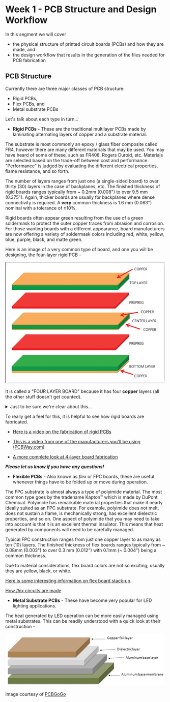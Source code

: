 # Week 1 - PCB Structure and Design Workflow

In this segment we will cover
* the physical structure of printed circuit boards (PCBs) and how they are made, and
* the design workflow that results in the generation of the files needed for PCB fabrication

## PCB Structure
Currently there are three major classes of PCB structure:
* Rigid PCBs,
* Flex PCBs, and
* Metal substrate PCBs

Let's talk about each type in turn...


* __Rigid PCBs__ - These are the traditional multilayer PCBs made by laminating alternating layers of copper and a substrate material.

The substrate is most commonly an epoxy / glass fiber composite called FR4, however there are many different materials that may be used. You may have heard of some of these, such as FR408, Rogers Duroid, etc. Materials are selected based on the trade-off between cost and performance. "Performance" is judged by evaluating the different electrical properties, flame resistance, and so forth.

The number of layers ranges from just one (a single-sided board) to over thirty (30) layers in the case of backplanes, etc. The finished thickness of rigid boards ranges typically from ~ 0.2mm (0.008") to over 9.5 mm (0.375"). Again, thicker boards are usually for backplanes where dense connectivity is required. A **very** common thickness is 1.6 mm (0.063") nominal with a tolerance of ±10%.

Rigid boards often appear green resulting from the use of a green soldermask to protect the outer copper traces from abrasion and corrosion. For those wanting boards with a different appearance, board manufacturers are now offering a variety of soldermask colors including red, white, yellow, blue, purple, black, and matte green.

Here is an image of a very common type of board, and one you will be designing, the four-layer rigid PCB -

<img src="../../Week_1/Images/4-layer.png" width="500"/>

It is called a "FOUR LAYER BOARD" because it has four __copper__ layers (all the other stuff doesn't get counted).

<details>
  <summary>Just to be sure we're clear about this...</summary>
  
  FOR A "FOUR" LAYER BOARD WE NEED:
  
1. Top Silkscreen ---------------------------------------> (Gerber file)
1. Top Soldermask ---------------------------------------> (Gerber file)
1. Top Copper -------------------------------------------> (Gerber file)
1. Inner Layer #1 ---------------------------------------> (Gerber file)
1. Inner Layer #2 ---------------------------------------> (Gerber file)
1. Bottom Copper ----------------------------------------> (Gerber file)
1. Bottom Soldermask ------------------------------------> (Gerber file)
1. Bottom Silkscreen ------------------------------------> (Gerber file)
1. NC Drill file for Plated Through Holes (PTH) ---------> (Excellon file)
1. NC Drill file for Non-Plated Through Holes (NPTH) ----> (Excellon file)
1.  FAB Drawing (usually .pdf file) that specifies stackup, dimensions, tolerances, etc.

And *YOU'RE* going to make them all!! YAY!!

</details>

To really get a feel for this, it is helpful to see how rigid boards are fabricated.

* [Here is a video on the fabrication of rigid PCBs](https://www.youtube.com/watch?v=wmr-Sr-qd90&t=9s)

* [This is a video from one of the manufacturers you'll be using (PCBWay.com)](https://www.youtube.com/watch?v=o8NOK1JJbgw&t=104s)

* [A more complete look at 4-layer board fabrication](https://www.youtube.com/watch?v=sIV0icM_Ujo&t=394s)

__*Please let us know if you have any questions!*__

* __Flexible PCBs__ - Also known as *flex* or FPC boards, these are useful whenever things have to be folded up or move during operation.

The FPC substrate is almost always a type of polyimide material. The most common type goes by the tradename Kapton™ which is made by DuPont Chemical. Polyimide has remarkable material properties that make it nearly ideally suited as an FPC substrate. For example, polyimide does not melt, does not sustain a flame, is mechanically strong, has excellent dielectric properties, and so on. One aspect of polyimide that you may need to take into account is that it is an excellent thermal insulator. This means that heat generated by components will need to be carefully managed.

Typical FPC construction ranges from just one copper layer to as many as ten (10) layers. The finished thickness of flex boards ranges typically from ~ 0.08mm (0.003") to over 0.3 mm (0.012") with 0.1mm (~ 0.004") being a common thickness.

Due to material considerations, flex board colors are not so exciting; usually they are yellow, black, or white.

[Here is some interesting information on flex board stack-up](https://www.pcbway.com/pcb_prototype/Stack_up_for_FPC.html).


[How *flex* circuits are made](https://www.youtube.com/watch?v=C-2ysGoCRoo)


* __Metal Substrate PCBs__ - These have become very popular for LED lighting applications.

The heat generated by LED operation can be more easily managed using metal substrates. This can be readily understood with a quick look at their construction -

<img src="../../Week_1/Images/MetalSubstrate.png" width="500"/>

Image courtesy of [PCBGoGo](https://www.pcbgogo.com)
